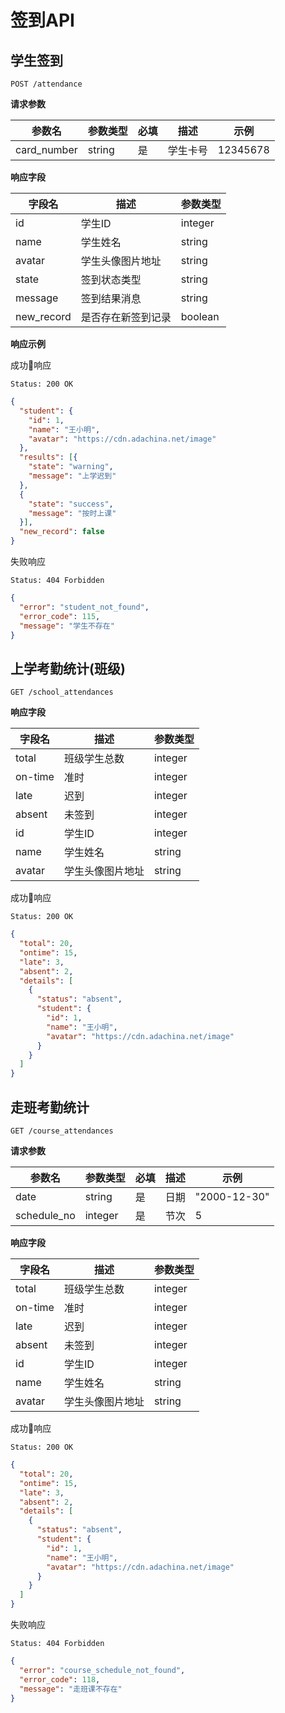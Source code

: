 # 签到API

## 学生签到

```
POST /attendance
```

**请求参数**

| 参数名 | 参数类型 | 必填 | 描述 | 示例 |
| --- | --- | --- | --- | --- |
| card_number | string | 是 | 学生卡号 | 12345678 |

**响应字段**

| 字段名 | 描述 | 参数类型 |
| --- | --- | --- |
| id | 学生ID | integer |
| name | 学生姓名 |  string |
| avatar | 学生头像图片地址 | string |
| state | 签到状态类型 | string |
| message | 签到结果消息 | string |
| new_record | 是否存在新签到记录 | boolean |

**响应示例**

成功响应

```
Status: 200 OK
```

```json
{
  "student": {
    "id": 1,
    "name": "王小明",
    "avatar": "https://cdn.adachina.net/image"
  },
  "results": [{
    "state": "warning",
    "message": "上学迟到"
  },
  {
    "state": "success",
    "message": "按时上课"
  }],
  "new_record": false
}
```

失败响应

```
Status: 404 Forbidden
```

```json
{
  "error": "student_not_found",
  "error_code": 115,
  "message": "学生不存在"
}
```

## 上学考勤统计(班级)

```
GET /school_attendances
```

**响应字段**

| 字段名 | 描述 | 参数类型 |
| --- | --- | --- |
| total | 班级学生总数 | integer |
| on-time | 准时 | integer |
| late | 迟到 | integer |
| absent | 未签到 | integer |
| id | 学生ID | integer |
| name | 学生姓名 |  string |
| avatar | 学生头像图片地址 | string |

成功响应

```
Status: 200 OK
```

```json
{
  "total": 20,
  "ontime": 15,
  "late": 3,
  "absent": 2,
  "details": [
    {
      "status": "absent",
      "student": {
        "id": 1,
        "name": "王小明",
        "avatar": "https://cdn.adachina.net/image"
      }
    }
  ]
}
```

## 走班考勤统计

```
GET /course_attendances
```

**请求参数**

| 参数名 | 参数类型 | 必填 | 描述 | 示例 |
| --- | --- | --- | --- | --- |
| date | string | 是 | 日期 | "2000-12-30" |
| schedule_no | integer | 是 | 节次 | 5 |

**响应字段**

| 字段名 | 描述 | 参数类型 |
| --- | --- | --- |
| total | 班级学生总数 | integer |
| on-time | 准时 | integer |
| late | 迟到 | integer |
| absent | 未签到 | integer |
| id | 学生ID | integer |
| name | 学生姓名 |  string |
| avatar | 学生头像图片地址 | string |

成功响应

```
Status: 200 OK
```

```json
{
  "total": 20,
  "ontime": 15,
  "late": 3,
  "absent": 2,
  "details": [
    {
      "status": "absent",
      "student": {
        "id": 1,
        "name": "王小明",
        "avatar": "https://cdn.adachina.net/image"
      }
    }
  ]
}
```

失败响应

```
Status: 404 Forbidden
```

```json
{
  "error": "course_schedule_not_found",
  "error_code": 118,
  "message": "走班课不存在"
}
```
